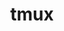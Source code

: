 ---
title: "tmux"
layout: cache
categories: [package, develop]
meta: {"versions": ["3.4"], "compilers": ["gcc@=10.2.1", "gcc@=7.5.0"], "oss": ["centos7", "ubuntu18.04"], "platforms": ["linux"], "targets": ["x86_64_v3"], "stacks": ["developer-tools", "developer-tools-manylinux2014", "root"], "num_specs": 8, "num_specs_by_stack": {"developer-tools-manylinux2014": 4, "root": 8, "developer-tools": 4}}
spec_details: [{"hash": "ngdburjatf6dgcl2psxjt37rdhae2hyv", "compiler": "gcc@=10.2.1", "versions": ["3.4"], "os": "centos7", "platform": "linux", "target": "x86_64_v3", "variants": ["build_system=autotools", "~static", "~utf8proc"], "stacks": ["developer-tools-manylinux2014", "root"], "size": "-", "tarball": "https://binaries.spack.io/develop/build_cache/linux-centos7-x86_64_v3/gcc-10.2.1/tmux-3.4/linux-centos7-x86_64_v3-gcc-10.2.1-tmux-3.4-ngdburjatf6dgcl2psxjt37rdhae2hyv.spack"}, {"hash": "fbzeriskdgq5z4dnkm43pvfxvf5eflrr", "compiler": "gcc@=10.2.1", "versions": ["3.4"], "os": "centos7", "platform": "linux", "target": "x86_64_v3", "variants": ["build_system=autotools", "~static", "~utf8proc"], "stacks": ["developer-tools-manylinux2014", "root"], "size": "-", "tarball": "https://binaries.spack.io/develop/build_cache/linux-centos7-x86_64_v3/gcc-10.2.1/tmux-3.4/linux-centos7-x86_64_v3-gcc-10.2.1-tmux-3.4-fbzeriskdgq5z4dnkm43pvfxvf5eflrr.spack"}, {"hash": "g4uv2ktmwu73kj2mwv4zdb35t3yxkm2i", "compiler": "gcc@=10.2.1", "versions": ["3.4"], "os": "centos7", "platform": "linux", "target": "x86_64_v3", "variants": ["build_system=autotools", "~static", "~utf8proc"], "stacks": ["developer-tools-manylinux2014", "root"], "size": "-", "tarball": "https://binaries.spack.io/develop/build_cache/linux-centos7-x86_64_v3/gcc-10.2.1/tmux-3.4/linux-centos7-x86_64_v3-gcc-10.2.1-tmux-3.4-g4uv2ktmwu73kj2mwv4zdb35t3yxkm2i.spack"}, {"hash": "v2qxmde2qcew4djtu2zqpfw35vjes5v7", "compiler": "gcc@=10.2.1", "versions": ["3.4"], "os": "centos7", "platform": "linux", "target": "x86_64_v3", "variants": ["build_system=autotools", "~static", "~utf8proc"], "stacks": ["developer-tools-manylinux2014", "root"], "size": "-", "tarball": "https://binaries.spack.io/develop/build_cache/linux-centos7-x86_64_v3/gcc-10.2.1/tmux-3.4/linux-centos7-x86_64_v3-gcc-10.2.1-tmux-3.4-v2qxmde2qcew4djtu2zqpfw35vjes5v7.spack"}, {"hash": "mjnl5npkjtm6spn46eig2f66wkks7fb6", "compiler": "gcc@=7.5.0", "versions": ["3.4"], "os": "ubuntu18.04", "platform": "linux", "target": "x86_64_v3", "variants": ["build_system=autotools", "~static", "~utf8proc"], "stacks": ["developer-tools", "root"], "size": "-", "tarball": "https://binaries.spack.io/develop/build_cache/linux-ubuntu18.04-x86_64_v3/gcc-7.5.0/tmux-3.4/linux-ubuntu18.04-x86_64_v3-gcc-7.5.0-tmux-3.4-mjnl5npkjtm6spn46eig2f66wkks7fb6.spack"}, {"hash": "djamch4sq3swmxlmm5edpoedn2vn6ahc", "compiler": "gcc@=7.5.0", "versions": ["3.4"], "os": "ubuntu18.04", "platform": "linux", "target": "x86_64_v3", "variants": ["build_system=autotools", "~static", "~utf8proc"], "stacks": ["developer-tools", "root"], "size": "-", "tarball": "https://binaries.spack.io/develop/build_cache/linux-ubuntu18.04-x86_64_v3/gcc-7.5.0/tmux-3.4/linux-ubuntu18.04-x86_64_v3-gcc-7.5.0-tmux-3.4-djamch4sq3swmxlmm5edpoedn2vn6ahc.spack"}, {"hash": "nydkzfudyfm3zwqomzcdkqq4tx66e6wq", "compiler": "gcc@=7.5.0", "versions": ["3.4"], "os": "ubuntu18.04", "platform": "linux", "target": "x86_64_v3", "variants": ["build_system=autotools", "~static", "~utf8proc"], "stacks": ["developer-tools", "root"], "size": "-", "tarball": "https://binaries.spack.io/develop/build_cache/linux-ubuntu18.04-x86_64_v3/gcc-7.5.0/tmux-3.4/linux-ubuntu18.04-x86_64_v3-gcc-7.5.0-tmux-3.4-nydkzfudyfm3zwqomzcdkqq4tx66e6wq.spack"}, {"hash": "lammhelndlbuhvstqwwqvga62vl2jsys", "compiler": "gcc@=7.5.0", "versions": ["3.4"], "os": "ubuntu18.04", "platform": "linux", "target": "x86_64_v3", "variants": ["build_system=autotools", "~static", "~utf8proc"], "stacks": ["developer-tools", "root"], "size": "-", "tarball": "https://binaries.spack.io/develop/build_cache/linux-ubuntu18.04-x86_64_v3/gcc-7.5.0/tmux-3.4/linux-ubuntu18.04-x86_64_v3-gcc-7.5.0-tmux-3.4-lammhelndlbuhvstqwwqvga62vl2jsys.spack"}]
---